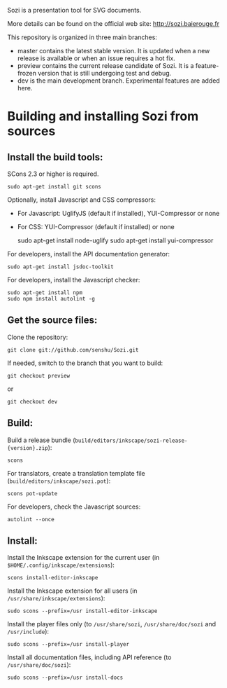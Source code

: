 
Sozi is a presentation tool for SVG documents.

More details can be found on the official web site: <http://sozi.baierouge.fr>

This repository is organized in three main branches:

- master contains the latest stable version. It is updated when a new release is available or when an issue requires a hot fix.
- preview contains the current release candidate of Sozi. It is a feature-frozen version that is still undergoing test and debug.
- dev is the main development branch. Experimental features are added here.


Building and installing Sozi from sources
=========================================

Install the build tools:
------------------------

SCons 2.3 or higher is required.

    sudo apt-get install git scons

Optionally, install Javascript and CSS compressors:
- For Javascript: UglifyJS (default if installed), YUI-Compressor or none
- For CSS: YUI-Compressor (default if installed) or none

    sudo apt-get install node-uglify
    sudo apt-get install yui-compressor

For developers, install the API documentation generator:

    sudo apt-get install jsdoc-toolkit
    
For developers, install the Javascript checker:

    sudo apt-get install npm
    sudo npm install autolint -g


Get the source files:
---------------------

Clone the repository:

    git clone git://github.com/senshu/Sozi.git

If needed, switch to the branch that you want to build:

    git checkout preview
    
or

    git checkout dev


Build:
------

Build a release bundle (`build/editors/inkscape/sozi-release-{version}.zip`):

    scons

For translators, create a translation template file (`build/editors/inkscape/sozi.pot`):

    scons pot-update

For developers, check the Javascript sources:

    autolint --once


Install:
--------

Install the Inkscape extension for the current user (in `$HOME/.config/inkscape/extensions`):

    scons install-editor-inkscape
    
Install the Inkscape extension for all users (in `/usr/share/inkscape/extensions`):

    sudo scons --prefix=/usr install-editor-inkscape

Install the player files only (to `/usr/share/sozi`, `/usr/share/doc/sozi` and `/usr/include`):

    sudo scons --prefix=/usr install-player

Install all documentation files, including API reference (to `/usr/share/doc/sozi`):

    sudo scons --prefix=/usr install-docs


